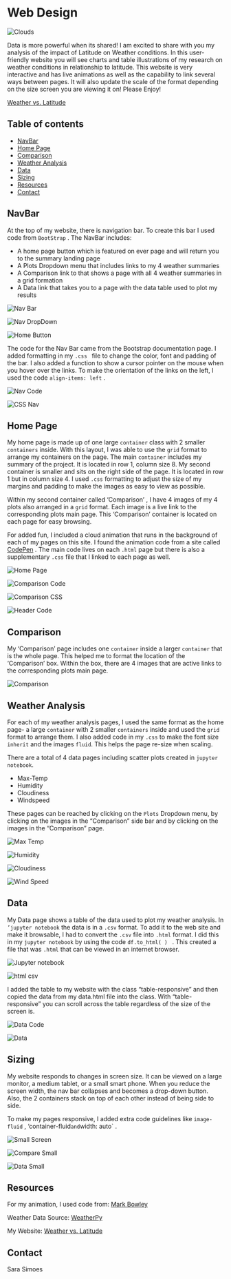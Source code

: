 # Web Design

![Clouds](Images/Images/cloud_float.PNG)

Data is more powerful when its shared! I am excited to share with you my analysis of the impact of Latitude on Weather conditions. In this user-friendly website you will see charts and table illustrations of my research on weather conditions in relationship to latitude. This website is very interactive and has live animations as well as the capability to link several ways between pages. It will also update the scale of the format depending on the size screen you are viewing it on! Please Enjoy!

[Weather vs. Latitude](https://ssimoes48.github.io/Web-Design-Challenge/)

## Table of contents
* [NavBar](#navbar)
* [Home Page](#home_page)
* [Comparison](#comparison)
* [Weather Analysis](#weather_analysis)
* [Data](#data)
* [Sizing](#sizing)
* [Resources](#resources)
* [Contact](#contact)

## NavBar

At the top of my website, there is navigation bar. To create this bar I used code from `BootStrap` . The NavBar includes:

* A home page button which is featured on ever page and will return you to the summary landing page
* A Plots Dropdown menu that includes links to my 4 weather summaries
* A Comparison link to that shows a page with all 4 weather summaries in a grid formation
* A Data link that takes you to a page with the data table used to plot my results

![Nav Bar](Images/Images/navbar.PNG)

![Nav DropDown](Images/Images/drop_down.PNG)

![Home Button](Images/Images/home_button.PNG)

The code for the Nav Bar came from the Bootstrap documentation page. I added formatting in my `.css ` file to change the color, font and padding of the bar. I also added a function to show a cursor pointer on the mouse when you hover over the links. To make the orientation of the links on the left, I used the code `align-items: left` . 

![Nav Code](Images/Images/nav_code.PNG)

![CSS Nav](Images/Images/css_nav.PNG)


## Home Page

My home page is made up of one large `container` class with 2 smaller `containers` inside. With this layout, I was able to use the `grid` format to arrange my containers on the page. The main `container` includes my summary of the project. It is located in row 1, column size 8. My second container is smaller and sits on the right side of the page. It is located in row 1 but in column size 4. I used `.css` formatting to adjust the size of my margins and padding to make the images as easy to view as possible. 

Within my second container called ‘Comparison’ , I have 4 images of my 4 plots also arranged in a `grid` format. Each image is a live link to the corresponding plots main page. This ‘Comparison’ container is located on each page for easy browsing. 

For added fun, I included a cloud animation that runs in the background of each of my pages on this site. I found the animation code from a site called [CodePen](https://codepen.io/Mark_Bowley/pen/xEbuI) . The main code lives on each `.html` page but there is also a supplementary `.css` file that I linked to each page as well. 

![Home Page](Images/Images/home_page.PNG)

![Comparison Code](Images/Images/comparison_code.PNG)

![Comparison CSS](Images/Images/css_comparison.PNG)

![Header Code](Images/Images/css_header.PNG)


## Comparison

My ‘Comparison’ page includes one `container` inside a larger `container` that is the whole page. This helped me to format the location of the ‘Comparison’ box. Within the box, there are 4 images that are active links to the corresponding plots main page. 

![Comparison](Images/Images/comparison.PNG)

## Weather Analysis 

For each of my weather analysis pages, I used the same format as the home page- a large `container` with 2 smaller `containers` inside and used the `grid` format to arrange them. I also added code in my `.css` to make the font size `inherit` and the images `fluid`. This helps the page re-size when scaling. 

There are a total of 4 data pages including scatter plots created in `jupyter notebook`. 

* Max-Temp
* Humidity
* Cloudiness
* Windspeed

These pages can be reached by clicking on the `Plots` Dropdown menu, by clicking on the images in the “Comparison” side bar and by clicking on the images in the “Comparison” page. 

![Max Temp](Images/Images/max_temp.PNG)

![Humidity](Images/Images/humidity.PNG)

![Cloudiness](Images/Images/cloudiness.PNG)

![Wind Speed](Images/Images/wind.PNG)


## Data

My Data page shows a table of the data used to plot my weather analysis. In `’jupyter notebook` the data is in a `.csv` format. To add it to the web site and make it browsable, I had to convert the `.csv` file into `.html` format. I did this in my `jupyter notebook` by using the code `df.to_html( ) ` . This created a file that was `.html` that can be viewed in an internet browser. 

![Jupyter notebook](Images/Images/csv_html.PNG)

![html csv](Images/Images/csv_website.PNG)

I added the table to my website with the class “table-responsive” and then copied the data from my data.html file into the class. With “table-responsive” you can scroll across the table regardless of the size of the screen is. 

![Data Code](Images/Images/data_code.PNG)

![Data](Images/Images/data.PNG)


## Sizing

My website responds to changes in screen size. It can be viewed on a large monitor, a medium tablet, or a small smart phone. When you reduce the screen width, the nav bar collapses and becomes a drop-down button. Also, the 2 containers stack on top of each other instead of being side to side. 

To make my pages responsive, I added extra code guidelines like `image-fluid` , ‘container-fluid` and `width: auto` .

![Small Screen](Images/Images/small_screen.PNG)

![Compare Small](Images/Images/compare_small.PNG)

![Data Small](Images/Images/data_small.PNG)


## Resources

For my animation, I used code from: [Mark Bowley](https://codepen.io/Mark_Bowley/pen/xEbuI)

Weather Data Source: [WeatherPy](https://github.com/Ssimoes48/Python_API.git)

My Website: [Weather vs. Latitude](https://ssimoes48.github.io/Web-Design-Challenge/)


## Contact
Sara Simoes
